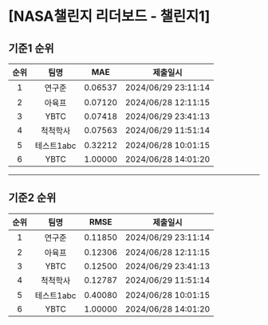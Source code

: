 # [NASA챌린지 리더보드 - 챌린지1]
## 기준1 순위
| 순위 | 팀명 | MAE | 제출일시 |
|:----:|:----:|:-----:|:----:|
| 1 | 연구준 | 0.06537 | 2024/06/29 23:11:14 |
| 2 | 아육프 | 0.07120 | 2024/06/28 12:11:15 |
| 3 | YBTC | 0.07418 | 2024/06/29 23:41:13 |
| 4 | 척척학사 | 0.07563 | 2024/06/29 11:51:14 |
| 5 | 테스트1abc | 0.32212 | 2024/06/28 10:01:15 |
| 6 | YBTC | 1.00000 | 2024/06/28 14:01:20 |
___
## 기준2 순위
| 순위 | 팀명 | RMSE | 제출일시 |
|:----:|:----:|:-----:|:----:|
| 1 | 연구준 | 0.11850 | 2024/06/29 23:11:14 |
| 2 | 아육프 | 0.12306 | 2024/06/28 12:11:15 |
| 3 | YBTC | 0.12500 | 2024/06/29 23:41:13 |
| 4 | 척척학사 | 0.12787 | 2024/06/29 11:51:14 |
| 5 | 테스트1abc | 0.40080 | 2024/06/28 10:01:15 |
| 6 | YBTC | 1.00000 | 2024/06/28 14:01:20 |

